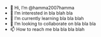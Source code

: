 - 👋 Hi, I’m @hamma2007hamma
- 👀 I’m interested in bla blah bla
- 🌱 I’m currently learning bla bla blah
- 💞️ I’m looking to collaborate on bla bla bla
- 📫 How to reach me bla bla bla blah

<!---
hamma2007hamma/hamma2007hamma is a ✨ special ✨ repository because its `README.md` (this file) appears on your GitHub profile.
You can click the Preview link to take a look at your changes.
--->
